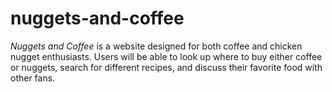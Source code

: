 # nuggets-and-coffee

*Nuggets and Coffee* is a website designed for both coffee and chicken nugget enthusiasts. Users will be able to look up where to buy either coffee or nuggets, search for different recipes, and discuss their favorite food with other fans.
